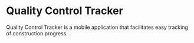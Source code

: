 # Quality Control Tracker

Quality Control Tracker is a mobile application that facilitates easy tracking of construction progress.

